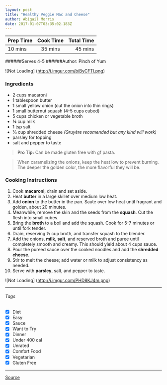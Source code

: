```yaml
---
layout: post
title: "Healthy Veggie Mac and Cheese"
author: Abigail Morris
date: 2017-01-07T03:35:02.183Z
---
```


| Prep Time  | Cook Time    | Total Time  |
| ---------- |:------------:| -----------:|
| 10 mins    | 35 mins      | 45 mins    |


######Serves 4-5
######Author: Pinch of Yum

![Not Loading] (http://i.imgur.com/biByCFTl.png)

### Ingredients

* 2 cups macaroni
* 1 tablespoon butter
* 1 small yellow onion (cut the onion into thin rings)
* 1 small butternut squash (4-5 cups cubed)
* 5 cups chicken or vegetable broth
* ¾ cup milk
* 1 tsp salt
* ⅔ cup shredded cheese *(Gruyère recomended but any kind will work)*
* parsley for topping
* salt and pepper to taste

> **Pro Tip:** Can be made gluten free with gf pasta.

>When caramelizing the onions, keep the heat low to prevent burning. The deeper the golden color, the more flavorful they will be.

### Cooking Instructions

1. Cook **macaroni**, drain and set aside. 
2. Heat **butter** in a large skillet over medium low heat. 
3. Add **onion** to the butter in the pan. Saute over low heat until fragrant and golden, about 20 minutes.
4. Meanwhile, remove the skin and the seeds from the **squash**. Cut the flesh into small cubes. 
5. Bring the **broth** to a boil and add the squash. Cook for 5-7 minutes or until fork tender. 
6. Drain, reserving ½ cup broth, and transfer squash to the blender. 
7. Add the onions, **milk**, **salt**, and reserved broth and puree until completely smooth and creamy. This should yield about 4 cups sauce.
8. Pour the pureed sauce over the cooked noodles and add the **shredded cheese**.
9. Stir to melt the cheese; add water or milk to adjust consistency as needed. 
10. Serve with **parsley**, salt, and pepper to taste.

![Not Loading] (http://i.imgur.com/PHD8KJ4m.png)

---

###### Tags
- [x] Diet
- [x] Easy
- [x] Sauce
- [x] Want to Try
- [x] Dinner
- [x] Under 400 cal
- [x] Unrated
- [x] Comfort Food
- [x] Vegetarian
- [x] Gluten Free

---

[Source](http://pinchofyum.com/healthy-mac-and-cheese)

